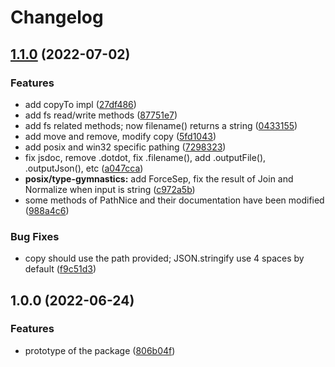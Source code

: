 # Changelog

## [1.1.0](https://github.com/FuuuOverclocking/path-nice/compare/v1.0.0...v1.1.0) (2022-07-02)


### Features

* add copyTo impl ([27df486](https://github.com/FuuuOverclocking/path-nice/commit/27df4866c0f35343bef987ab6bdd876d2161354b))
* add fs read/write methods ([87751e7](https://github.com/FuuuOverclocking/path-nice/commit/87751e79cc2a0e6c60e575c511a7aa5c741d5779))
* add fs related methods; now filename() returns a string ([0433155](https://github.com/FuuuOverclocking/path-nice/commit/04331553447d867c5272ff7311993de7dfd7c038))
* add move and remove, modify copy ([5fd1043](https://github.com/FuuuOverclocking/path-nice/commit/5fd104380ae912aab8b423d4c5646c17ab57f42c))
* add posix and win32 specific pathing ([7298323](https://github.com/FuuuOverclocking/path-nice/commit/7298323add55fa20c4dca936a2fdfc54b7a5affb))
* fix jsdoc, remove .dotdot, fix .filename(), add .outputFile(), .outputJson(), etc ([a047cca](https://github.com/FuuuOverclocking/path-nice/commit/a047cca4206255b95b57c6d3418475aa58852af0))
* **posix/type-gymnastics:** add ForceSep, fix the result of Join and Normalize when input is string ([c972a5b](https://github.com/FuuuOverclocking/path-nice/commit/c972a5b079e5d87ffe35d5a887050ddab5cf19b2))
* some methods of PathNice and their documentation have been modified ([988a4c6](https://github.com/FuuuOverclocking/path-nice/commit/988a4c6177da6ae0b2d9e013c9f6d7420862996c))


### Bug Fixes

* copy should use the path provided; JSON.stringify use 4 spaces by default ([f9c51d3](https://github.com/FuuuOverclocking/path-nice/commit/f9c51d3fcd16071bf569bc0552cd5c7f2cd78c7b))

## 1.0.0 (2022-06-24)


### Features

* prototype of the package ([806b04f](https://github.com/FuuuOverclocking/path-nice/commit/806b04f398ac64dfe2d958586d76c42fee880953))
